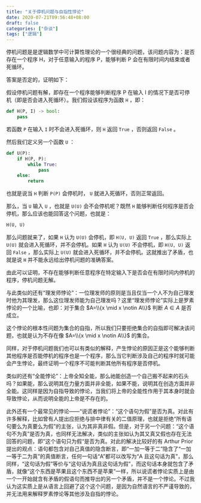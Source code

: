 ```yaml
---
title: "关于停机问题与自指性悖论"
date: 2020-07-21T09:56:48+08:00
draft: false
categories: ["杂谈"]
tags: ["逻辑"]
---
```


停机问题是是逻辑数学中可计算性理论的一个很经典的问题，该问题内容为：是否存在一个程序 H，对于任意输入的程序 P，能够判断 P 会在有限时间内结束或者死循环。

答案是否定的，证明如下：

假设停机问题有解，即存在一个程序能够判断程序 P 在输入 I 的情况下是否可停机（即是否会进入死循环）。我们假设该程序为函数 `H` ，即：

```python
def H(P, I) -> bool:
    pass
```

若函数 `P` 在输入 `I` 时不会进入死循环，则 `H` 返回 `True` ，否则返回 `False` 。

然后我们定义另一个函数 `U` ：

```python
def U(P):
    if H(P, P):
        while True:
            pass
    else:
        return
```

也就是说当 `H` 判断 `P(P)` 会停机时， `U` 就进入死循环，否则正常返回。

那么，当 `U` 输入 `U` ，也就是 `U(U)` 会不会停机呢？既然 `H` 能够判断任何程序是否会停机，那么应该也能回答这个问题，也就是：

```python
H(U, U)
```

那么问题就来了，如果 `H` 认为 `U(U)` 会停机，即 `H(U, U)` 返回 `True` ，那么实际上 `U(U)` 就会进入死循环，并不会停机。如果 `H` 认为 `U(U)` 不会停机，即 `H(U, U)` 返回 `False` ，那么实际上 `U(U)` 就会进入死循环，并不会停机。这就推出了矛盾，也就是说 `H` 并不能永远给出停机问题的准确答案。

由此可以证明，不存在能够判断任意程序在特定输入下是否会在有限时间内停机的程序，停机问题无解。

与此类似的还有“理发师悖论”：一位理发师的原则是当且仅当一个人不为自己理发时他为其理发，那么这位理发师能为自己理发吗？这里“理发师悖论”实际上是罗素悖论的一个比喻，也即：对于集合 $A=\\{x \mid x \notin A\\}$ 判断 $A \in A$ 是否成立。

这个悖论的根本性问题为集合的自指，所以我们只要拒绝集合的自指即可解决该问题，也就是认为不存在像 $A=\\{x \mid x \notin A\\}$ 的集合。

同样，对于停机问题我们也可以有类似的解释，产生悖论的原因正是这个能够判断其他程序是否能停机的程序也是一个程序，那么当它判断涉及自己的程序时就可能会产生悖论，最终证明一个程序不可能判断其他所有程序是否停机。

类似的还有“全能悖论”：上帝全知全能，那么祂能创造一个自己搬不起来的石头吗？如果能，那么说明其在力量方面并非全能，如果不能，说明其在创造方面并非全能。这同样是因为自指导致的悖论，当我们将上帝的全能性作用于其本身时就会导致悖论，从而说明全能的上帝是不存在的。

此外还有一个最常见的悖论——“说谎者悖论”：“这个语句为假”是否为真。对此有许多解释，比如曾有人提出应拒绝与排中律有关的二值原理，也就是拒绝“所有语句要么为真要么为假”的主张，认为其非真非假。但是，对于另一个问题：“这个语句不为真”是否为真，也同样无法解决，类似的主张如认为其又真又假也存在无法回答的问题，即”这个语句只为假“是否为真。对此的解决比较好的有 Arthur Prior 提出的观点：语句都包含对自己真值的隐含断言，即“一加一等于二”隐含了“一加一等于二为真”的真值断言，任何一句话“A”都可以改写为“A 且这句话为真”，那么同样，“这句话为假”等价与“这句话为真且这句话为假”，而这句话本身就包含了矛盾，就像“这个东西是苹果且这个东西不是苹果”一样，所以说谎者悖论实质上是由一个一开始就含有矛盾的假语句而推导出的另一个矛盾，并不是一个悖论。不过我认为这实质上是从语言上回避了这个这个问题，是因为自然语言的不严谨导致的，并无法用来解释罗素悖论等其他涉及自指的悖论。
